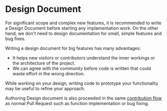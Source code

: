 # Design Document

For significant scope and complex new features, it is recommended to write a
 Design Document before starting any implementation work. On the other hand, we
  don't need to design documentation for small, simple features and bug fixes.
 
Writing a design document for big features has many advantages:
- It helps new visitors or contributors understand the inner workings or the
 architecture of the project.
- We can agree with the community before code is written that could waste effort
 in the wrong direction.

While working on your design, writing code to prototype your functionality may
 be useful to refine your approach.
 
Authoring Design document is also proceeded in the same
 [contribution flow](../CONTRIBUTING.md) as normal Pull Request such as function
  implementation or bug fixing.
